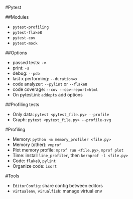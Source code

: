 #Pytest

##Modules
- `pytest-profiling`
- `pytest-flake8`
- `pytest-cov`
- `pytest-mock`

##Options
- passed tests: `-v`
- print: `-s`
- debug: `--pdb`
- last x performing: `--duration=x`
- code analyzer: `--pylint` or `--flake8`
- code coverage: `--cov --cov-report=html` 
- On pytest.ini: `addopts` add options

##Profiling tests
- Only data: `pytest <pytest_file.py> --profile`
- Graph: `pytest <pytest_file.py> --profile-svg`

#Profiling
- Memory: `python -m memory_profiler <file.py>`
- Memory (other): `vmprof`
- Plot memory profile: `mprof run <file.py>`, `mprof plot`    
- Time: install `line_profiler`, then `kernprof -l <file.py>`
- Code: `flake8`, `pylint`
- Organize code: `isort`

#Tools
- `EditorConfig`: share config between editors
- `virtualenv`, `virualfish`: manage virtual env

